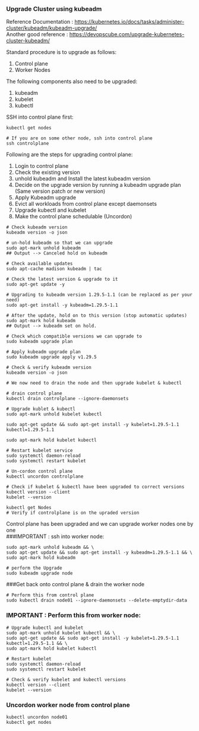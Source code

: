 ### Upgrade Cluster using kubeadm

Reference Documentation : https://kubernetes.io/docs/tasks/administer-cluster/kubeadm/kubeadm-upgrade/ <br>
Another good reference : https://devopscube.com/upgrade-kubernetes-cluster-kubeadm/ <br>

Standard procedure is to upgrade as follows: <br>
1. Control plane <br>
2. Worker Nodes <br>

The following components also need to be upgraded: <br>
1. kubeadm <br>
2. kubelet <br>
3. kubectl <br>

SSH into control plane first:
```
kubectl get nodes

# If you are on some other node, ssh into control plane
ssh controlplane

```

Following are the steps for upgrading control plane: <br>

1. Login to control plane <br>
2. Check the existing version <br>
3. unhold kubeadm and Install the latest kubeadm version <br>
4. Decide on the upgrade version by running a kubeadm upgrade plan (Same version patch or new version) <br>
5. Apply Kubeadm upgrade <br>
6. Evict all workloads from control plane except daemonsets<br>
7. Upgrade kubectl and kubelet<br>
8. Make the control plane schedulable (Uncordon)<br>

```
# Check kubeadm version
kubeadm version -o json

# un-hold kubeadm so that we can upgrade
sudo apt-mark unhold kubeadm 
## Output --> Canceled hold on kubeadm

# Check available updates
sudo apt-cache madison kubeadm | tac

# Check the latest version & upgrade to it
sudo apt-get update -y

# Upgrading to kubeadm version 1.29.5-1.1 (can be replaced as per your need)
sudo apt-get install -y kubeadm=1.29.5-1.1

# After the update, hold on to this version (stop automatic updates)
sudo apt-mark hold kubeadm
## Output --> kubeadm set on hold.

# Check which compatible versions we can upgrade to
sudo kubeadm upgrade plan

# Apply kubeadm upgrade plan
sudo kubeadm upgrade apply v1.29.5

# Check & verify kubeadm version
kubeadm version -o json

# We now need to drain the node and then upgrade kubelet & kubectl

# drain control plane
kubectl drain controlplane --ignore-daemonsets

# Upgrade kublet & kubectl
sudo apt-mark unhold kubelet kubectl

sudo apt-get update && sudo apt-get install -y kubelet=1.29.5-1.1 kubectl=1.29.5-1.1

sudo apt-mark hold kubelet kubectl

# Restart kubelet service
sudo systemctl daemon-reload
sudo systemctl restart kubelet

# Un-cordon control plane
kubectl uncordon controlplane

# Check if kubelet & kubectl have been upgraded to correct versions
kubectl version --client
kubelet --version

kubectl get Nodes
# Verify if controlplane is on the upraded version

```

Control plane has been upgraded and we can upgrade worker nodes one by one <br>
###IMPORTANT : ssh into worker node: <br>

```
sudo apt-mark unhold kubeadm && \
sudo apt-get update && sudo apt-get install -y kubeadm=1.29.5-1.1 && \
sudo apt-mark hold kubeadm

# perform the Upgrade
sudo kubeadm upgrade node

```
###Get back onto control plane & drain the worker node <br>

```
# Perform this from control plane
sudo kubectl drain node01 --ignore-daemonsets --delete-emptydir-data
```

### IMPORTANT : Perform this from worker node: <br>

```
# Upgrade kubectl and kubelet
sudo apt-mark unhold kubelet kubectl && \
sudo apt-get update && sudo apt-get install -y kubelet=1.29.5-1.1 kubectl=1.29.5-1.1 && \
sudo apt-mark hold kubelet kubectl

# Restart kubelet
sudo systemctl daemon-reload
sudo systemctl restart kubelet

# Check & verify kubelet and kubectl versions
kubectl version --client 
kubelet --version

```

### Uncordon worker node from control plane

```
kubectl uncordon node01
kubectl get nodes
```
